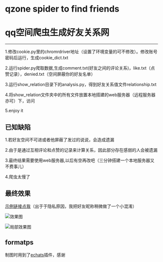 # qzone spider to find friends 
# qq空间爬虫生成好友关系网
----------------------

1.修改cookie.py里的chromrdriver地址（设置了环境变量的可不修改）。修改账号密码后运行，生成cookie_dict.txt

2.运行spider.py爬取数据,生成comment.txt(好友之间的评论关系)，like.txt（点赞记录），denied.txt（空间屏蔽你的好友名单）

3.运行show_relation目录下的analysis.py，得到好友关系值文件relationship.txt

4.将show_relation文件夹中的所有文件放置本地搭建的web服务器（远程服务器亦可）下，访问

5.enjoy it


## 已知缺陷

1.若好友空间不可进或者他屏蔽了发过的说说，会造成遗漏

2.由于是通过互相评论和点赞的记录来计算关系，因此部分存在感弱的人会被遗漏

3.最终结果需要使用web服务器,以后有空再改吧（三分钟搭建一个本地服务器又不费事儿）

4.爬虫太慢了


## 最终效果
[示例链接点我](http://118.25.100.134)（出于于隐私原因，我把好友昵称稍微做了一个小混淆）

![效果图](https://github.com/acdzh/python_projects/blob/master/qq_friends_spider/result_example/result.png)


![局部效果图](https://github.com/acdzh/python_projects/blob/master/qq_friends_spider/result_example/result_partial.png)


## formatps

制图时用到了[echats](http://echarts.baidu.com/)插件，感谢
